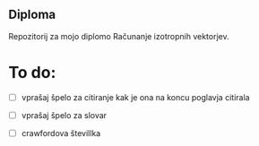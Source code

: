 ﻿## Diploma

Repozitorij za mojo diplomo Računanje izotropnih vektorjev.

# To do:
- [ ] vprašaj špelo za citiranje kak je ona na koncu poglavja citirala
- [ ] vprašaj špelo za slovar
- [ ] crawfordova števillka

